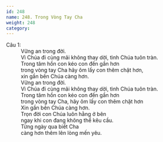 ```yaml
---
id: 248
name: 248. Trong Vòng Tay Cha
weight: 248
category: 
---
```

<dl><dt>Câu 1:</dt><dd data-verse="1">Vững an trong đời. <br/>Vì Chúa đi cùng mãi không thay dời, tình Chúa tuôn tràn. <br/>Trong tâm hồn con kéo con đến gần hơn <br/>trong vòng tay Cha hãy ôm lấy con thêm chặt hơn, <br/>xin gần bên Chúa càng hơn. <br/>Vững an trong đời. <br/>Vì Chúa đi cùng mãi không thay dời, tình Chúa tuôn tràn. <br/>Trong tâm hồn con kéo con đến gần hơn <br/>trong vòng tay Cha, hãy ôm lấy con thêm chặt hơn <br/>Xin gần bên Chúa càng hơn. <br/>Trọn đời con Chúa luôn hằng ở bên <br/>ngay khi con đang không thể kêu cầu. <br/>Từng ngày qua biết Cha <br/>càng hơn thêm lên lòng mến yêu. </dd></dl>
